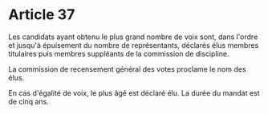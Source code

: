 # Article 37

Les candidats ayant obtenu le plus grand nombre de voix sont, dans l'ordre et jusqu'à épuisement du nombre de représentants, déclarés élus membres titulaires puis membres suppléants de la commission de discipline.

La commission de recensement général des votes proclame le nom des élus.

En cas d'égalité de voix, le plus âgé est déclaré élu. La durée du mandat est de cinq ans.
